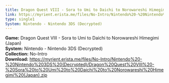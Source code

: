 ```yaml
---
title: Dragon Quest VIII - Sora to Umi to Daichi to Norowareshi Himegimi (Japan)
link: https://myrient.erista.me/files/No-Intro/Nintendo%20-%20Nintendo%203DS%20(Decrypted)/Dragon%20Quest%20VIII%20-%20Sora%20to%20Umi%20to%20Daichi%20to%20Norowareshi%20Himegimi%20(Japan).zip
type: single1
System: Nintendo - Nintendo 3DS (Decrypted)
---
```

<b>Game:</b> Dragon Quest VIII - Sora to Umi to Daichi to Norowareshi Himegimi (Japan)<br>
<b>System:</b> Nintendo - Nintendo 3DS (Decrypted)<br>
<b>Collection:</b> No-Intro<br>
<b>Download:</b> https://myrient.erista.me/files/No-Intro/Nintendo%20-%20Nintendo%203DS%20(Decrypted)/Dragon%20Quest%20VIII%20-%20Sora%20to%20Umi%20to%20Daichi%20to%20Norowareshi%20Himegimi%20(Japan).zip